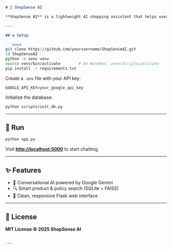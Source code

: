 

````markdown
# 🧠 ShopSense AI

**ShopSense AI** is a lightweight AI shopping assistant that helps users find products, ask questions, and get personalized recommendations — powered by **Google Gemini** and **RAG (Retrieval-Augmented Generation)**.

---

## ⚙️ Setup

```bash
git clone https://github.com/yourusername/ShopSenseAI.git
cd ShopSenseAI
python -m venv venv
source venv/bin/activate        # On Windows: venv\Scripts\activate
pip install -r requirements.txt
````

Create a `.env` file with your API key:

```
GOOGLE_API_KEY=your_google_api_key
```

Initialize the database:

```bash
python scripts/init_db.py
```

---

## 🚀 Run

```bash
python app.py
```

Visit **[http://localhost:5000](http://localhost:5000)** to start chatting.

---

## ✨ Features

* 🧠 Conversational AI powered by Google Gemini
* 🔍 Smart product & policy search (SQLite + FAISS)
* 💬 Clean, responsive Flask web interface

---

## 📜 License

**MIT License © 2025 ShopSense AI**

```

---


